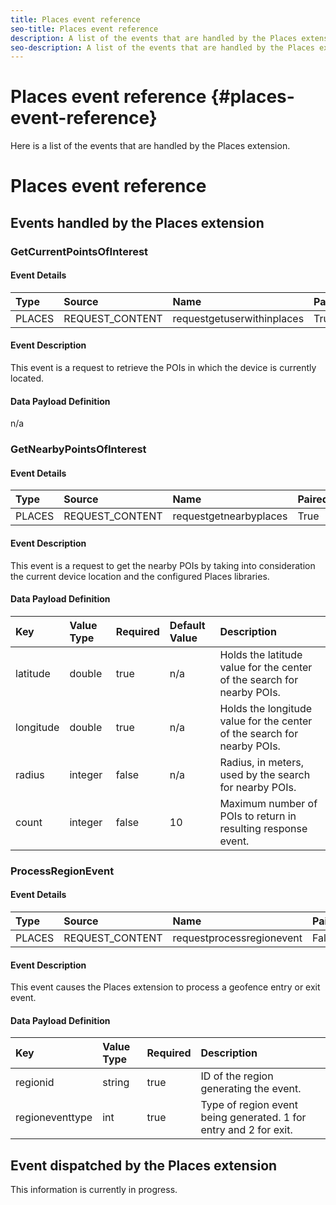 ```yaml
---
title: Places event reference
seo-title: Places event reference
description: A list of the events that are handled by the Places extension. 
seo-description: A list of the events that are handled by the Places extension.  
---
```


# Places event reference {#places-event-reference}

Here is a list of the events that are handled by the Places extension.

# Places event reference

## Events handled by the Places extension

### GetCurrentPointsOfInterest

#### **Event Details**

| Type | Source | Name | Paired |
| :--- | :--- | :--- | :--- |
| PLACES | REQUEST\_CONTENT | requestgetuserwithinplaces | True |

#### **Event Description**

This event is a request to retrieve the POIs in which the device is currently located.

#### **Data Payload Definition**

n/a

### GetNearbyPointsOfInterest

#### **Event Details**

| Type | Source | Name | Paired |
| :--- | :--- | :--- | :--- |
| PLACES | REQUEST\_CONTENT | requestgetnearbyplaces | True |

#### **Event Description**

This event is a request to get the nearby POIs by taking into consideration the current device location and the configured Places libraries.

#### **Data Payload Definition**

| Key | Value Type | Required | Default Value | Description |
| :--- | :--- | :--- | :--- | :--- |
| latitude | double | true | n/a | Holds the latitude value for the center of the search for nearby POIs. |
| longitude | double | true | n/a | Holds the longitude value for the center of the search for nearby POIs. |
| radius | integer | false | n/a | Radius, in meters, used by the search for nearby POIs. |
| count | integer | false | 10 | Maximum number of POIs to return in resulting response event. |

### ProcessRegionEvent

#### **Event Details**

| Type | Source | Name | Paired |
| :--- | :--- | :--- | :--- |
| PLACES | REQUEST\_CONTENT | requestprocessregionevent | False |

#### **Event Description**

This event causes the Places extension to process a geofence entry or exit event.

#### **Data Payload Definition**

| Key | Value Type | Required | Description |
| :--- | :--- | :--- | :--- |
| regionid | string | true | ID of the region generating the event. |
| regioneventtype | int | true | Type of region event being generated. 1 for entry and 2 for exit. |

## Event dispatched by the Places extension

This information is currently in progress.

